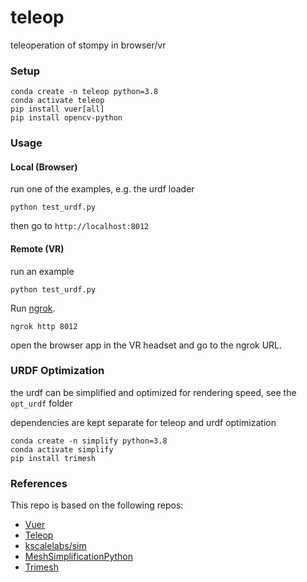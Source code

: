 # teleop

teleoperation of stompy in browser/vr

### Setup

```
conda create -n teleop python=3.8
conda activate teleop
pip install vuer[all]
pip install opencv-python
```

### Usage

#### Local (Browser)

run one of the examples, e.g. the urdf loader

```
python test_urdf.py
```

then go to `http://localhost:8012`

#### Remote (VR)

run an example

```
python test_urdf.py
```

Run [ngrok](https://ngrok.com/download).

```
ngrok http 8012
```

open the browser app in the VR headset and go to the ngrok URL.


### URDF Optimization

the urdf can be simplified and optimized for rendering speed, see the `opt_urdf` folder

dependencies are kept separate for teleop and urdf optimization

```
conda create -n simplify python=3.8
conda activate simplify
pip install trimesh
```

### References

This repo is based on the following repos:

- [Vuer](https://github.com/vuer-ai/vuer)
- [Teleop](https://github.com/OpenTeleop/Teleop)
- [kscalelabs/sim](https://github.com/kscalelabs/sim)
- [MeshSimplificationPython](https://github.com/AntonotnaWang/Mesh_simplification_python)
- [Trimesh](https://github.com/mikedh/trimesh/tree/main)